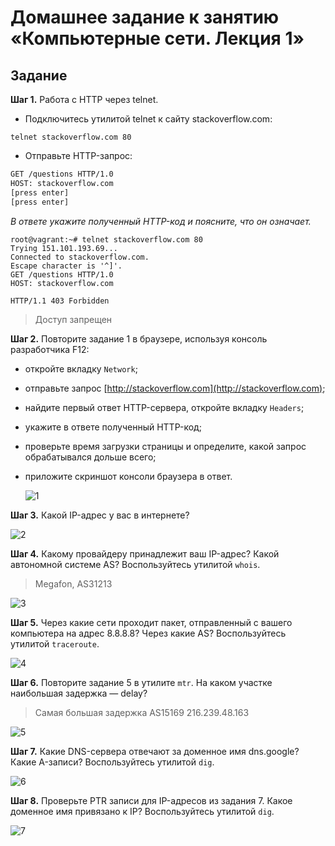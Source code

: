 # Домашнее задание к занятию «Компьютерные сети. Лекция 1»

## Задание

**Шаг 1.** Работа c HTTP через telnet.

- Подключитесь утилитой telnet к сайту stackoverflow.com:

`telnet stackoverflow.com 80`

- Отправьте HTTP-запрос:

```bash
GET /questions HTTP/1.0
HOST: stackoverflow.com
[press enter]
[press enter]
```
*В ответе укажите полученный HTTP-код и поясните, что он означает.*

```
root@vagrant:~# telnet stackoverflow.com 80
Trying 151.101.193.69...
Connected to stackoverflow.com.
Escape character is '^]'.
GET /questions HTTP/1.0
HOST: stackoverflow.com

HTTP/1.1 403 Forbidden
```

> Доступ запрещен

**Шаг 2.** Повторите задание 1 в браузере, используя консоль разработчика F12:

- откройте вкладку `Network`;
- отправьте запрос [http://stackoverflow.com](http://stackoverflow.com);
- найдите первый ответ HTTP-сервера, откройте вкладку `Headers`;
- укажите в ответе полученный HTTP-код;
- проверьте время загрузки страницы и определите, какой запрос обрабатывался дольше всего;
- приложите скриншот консоли браузера в ответ.

  ![1]()

**Шаг 3.** Какой IP-адрес у вас в интернете?

  ![2]()

**Шаг 4.** Какому провайдеру принадлежит ваш IP-адрес? Какой автономной системе AS? Воспользуйтесь утилитой `whois`.

> Megafon, AS31213

  ![3]()

**Шаг 5.** Через какие сети проходит пакет, отправленный с вашего компьютера на адрес 8.8.8.8? Через какие AS? Воспользуйтесь утилитой `traceroute`.

  ![4]()

**Шаг 6.** Повторите задание 5 в утилите `mtr`. На каком участке наибольшая задержка — delay?

> Самая большая задержка AS15169  216.239.48.163

  ![5]()

**Шаг 7.** Какие DNS-сервера отвечают за доменное имя dns.google? Какие A-записи? Воспользуйтесь утилитой `dig`.

  ![6]()

**Шаг 8.** Проверьте PTR записи для IP-адресов из задания 7. Какое доменное имя привязано к IP? Воспользуйтесь утилитой `dig`.

  ![7]()